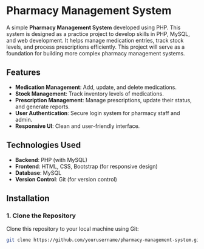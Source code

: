 # Pharmacy Management System

A simple **Pharmacy Management System** developed using PHP. This system is designed as a practice project to develop skills in PHP, MySQL, and web development. It helps manage medication entries, track stock levels, and process prescriptions efficiently. This project will serve as a foundation for building more complex pharmacy management systems.

## Features

- **Medication Management**: Add, update, and delete medications.
- **Stock Management**: Track inventory levels of medications.
- **Prescription Management**: Manage prescriptions, update their status, and generate reports.
- **User Authentication**: Secure login system for pharmacy staff and admin.
- **Responsive UI**: Clean and user-friendly interface.

## Technologies Used

- **Backend**: PHP (with MySQL)
- **Frontend**: HTML, CSS, Bootstrap (for responsive design)
- **Database**: MySQL
- **Version Control**: Git (for version control)

## Installation

### 1. Clone the Repository

Clone this repository to your local machine using Git:

```bash
git clone https://github.com/yourusername/pharmacy-management-system.git
